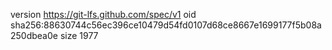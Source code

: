 version https://git-lfs.github.com/spec/v1
oid sha256:88630744c56ec396ce10479d54fd0107d68ce8667e1699177f5b08a250dbea0e
size 1977
